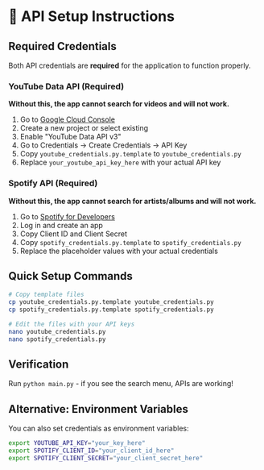 # 🔑 API Setup Instructions

## Required Credentials

Both API credentials are **required** for the application to function properly.

### YouTube Data API (Required)
**Without this, the app cannot search for videos and will not work.**

1. Go to [Google Cloud Console](https://console.cloud.google.com/)
2. Create a new project or select existing
3. Enable "YouTube Data API v3"
4. Go to Credentials → Create Credentials → API Key
5. Copy `youtube_credentials.py.template` to `youtube_credentials.py`
6. Replace `your_youtube_api_key_here` with your actual API key

### Spotify API (Required)
**Without this, the app cannot search for artists/albums and will not work.**

1. Go to [Spotify for Developers](https://developer.spotify.com/dashboard)
2. Log in and create an app
3. Copy Client ID and Client Secret
4. Copy `spotify_credentials.py.template` to `spotify_credentials.py`
5. Replace the placeholder values with your actual credentials

## Quick Setup Commands

```bash
# Copy template files
cp youtube_credentials.py.template youtube_credentials.py
cp spotify_credentials.py.template spotify_credentials.py

# Edit the files with your API keys
nano youtube_credentials.py
nano spotify_credentials.py
```

## Verification
Run `python main.py` - if you see the search menu, APIs are working!

## Alternative: Environment Variables
You can also set credentials as environment variables:
```bash
export YOUTUBE_API_KEY="your_key_here"
export SPOTIFY_CLIENT_ID="your_client_id_here"
export SPOTIFY_CLIENT_SECRET="your_client_secret_here"
```
